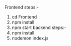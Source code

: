 Frontend steps:-

1. cd Frontend
2. npm install
3. npm start
   backend steps:-
4. npm install
5. nodemon index.js
